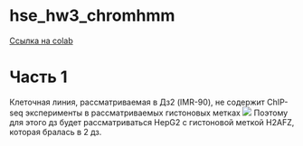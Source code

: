 # hse_hw3_chromhmm
[Ссылка на colab](https://colab.research.google.com/drive/15umUh2vXqvAk3fWwrGRBwJZNNDFFmy-f?usp=sharing)
# Часть 1

Клеточная линия, рассматриваемая в Дз2 (IMR-90), не содержит ChIP-seq эксперименты в рассматриваемых гистоновых метках
![](.img/noIMG.png)
Поэтому для этого дз будет рассматриваться HepG2 с гистоновой меткой H2AFZ, которая бралась в 2 дз.

